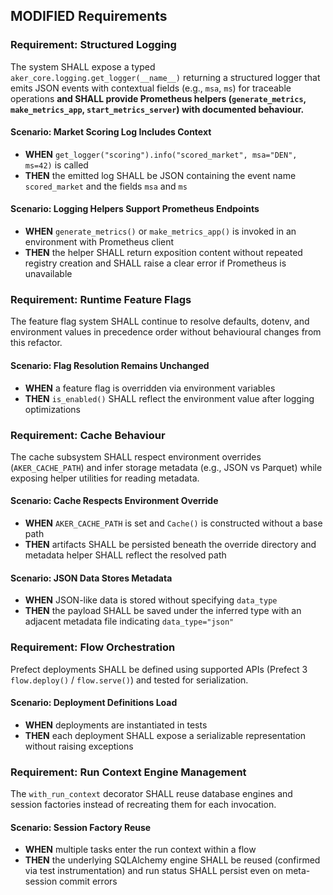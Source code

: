 ## MODIFIED Requirements
### Requirement: Structured Logging
The system SHALL expose a typed `aker_core.logging.get_logger(__name__)` returning a structured logger that emits JSON events with contextual fields (e.g., `msa`, `ms`) for traceable operations **and SHALL provide Prometheus helpers (`generate_metrics`, `make_metrics_app`, `start_metrics_server`) with documented behaviour.**

#### Scenario: Market Scoring Log Includes Context
- **WHEN** `get_logger("scoring").info("scored_market", msa="DEN", ms=42)` is called
- **THEN** the emitted log SHALL be JSON containing the event name `scored_market` and the fields `msa` and `ms`

#### Scenario: Logging Helpers Support Prometheus Endpoints
- **WHEN** `generate_metrics()` or `make_metrics_app()` is invoked in an environment with Prometheus client
- **THEN** the helper SHALL return exposition content without repeated registry creation and SHALL raise a clear error if Prometheus is unavailable

### Requirement: Runtime Feature Flags
The feature flag system SHALL continue to resolve defaults, dotenv, and environment values in precedence order without behavioural changes from this refactor.

#### Scenario: Flag Resolution Remains Unchanged
- **WHEN** a feature flag is overridden via environment variables
- **THEN** `is_enabled()` SHALL reflect the environment value after logging optimizations

### Requirement: Cache Behaviour
The cache subsystem SHALL respect environment overrides (`AKER_CACHE_PATH`) and infer storage metadata (e.g., JSON vs Parquet) while exposing helper utilities for reading metadata.

#### Scenario: Cache Respects Environment Override
- **WHEN** `AKER_CACHE_PATH` is set and `Cache()` is constructed without a base path
- **THEN** artifacts SHALL be persisted beneath the override directory and metadata helper SHALL reflect the resolved path

#### Scenario: JSON Data Stores Metadata
- **WHEN** JSON-like data is stored without specifying `data_type`
- **THEN** the payload SHALL be saved under the inferred type with an adjacent metadata file indicating `data_type="json"`

### Requirement: Flow Orchestration
Prefect deployments SHALL be defined using supported APIs (Prefect 3 `flow.deploy()` / `flow.serve()`) and tested for serialization.

#### Scenario: Deployment Definitions Load
- **WHEN** deployments are instantiated in tests
- **THEN** each deployment SHALL expose a serializable representation without raising exceptions

### Requirement: Run Context Engine Management
The `with_run_context` decorator SHALL reuse database engines and session factories instead of recreating them for each invocation.

#### Scenario: Session Factory Reuse
- **WHEN** multiple tasks enter the run context within a flow
- **THEN** the underlying SQLAlchemy engine SHALL be reused (confirmed via test instrumentation) and run status SHALL persist even on meta-session commit errors
